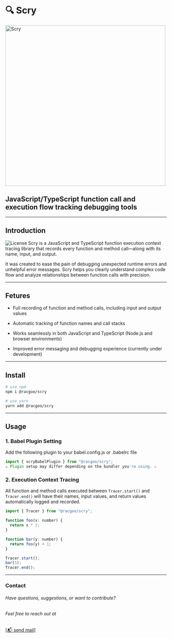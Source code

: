 # 🔍 Scry

<div>

  
</div>

<div align="left">
  <img width="500" alt="Scry" src="https://github.com/user-attachments/assets/bfd20dab-5679-43d0-b385-9d37e26fb9df" />  
</div>

## **JavaScript/TypeScript function call and execution flow tracking debugging tools**

---

## Introduction
<img src="https://img.shields.io/badge/License-MIT-yellow.svg" alt="License"/>
Scry is a JavaScript and TypeScript function execution context tracing library
that records every function and method call—along with its name, input, and output.

It was created to ease the pain of debugging unexpected runtime errors and unhelpful error messages.
Scry helps you clearly understand complex code flow and analyze relationships between function calls with precision.

---

## Fetures

- Full recording of function and method calls, including input and output values

- Automatic tracking of function names and call stacks

- Works seamlessly in both JavaScript and TypeScript (Node.js and browser environments)

- Improved error messaging and debugging experience (currently under development)

---

## Install

```bash
# use npm
npm i @racgoo/scry

# use yarn
yarn add @racgoo/scry
```

---

## Usage

### 1. Babel Plugin Setting

Add the following plugin to your babel.config.js or .babelrc file

```jsx
import { scryBabelPlugin } from "@racgoo/scry";
⚠️ Plugin setup may differ depending on the bundler you're using. ⚠️
```

### 2. Execution Context Tracing

All function and method calls executed between `Tracer.start()` and `Tracer.end()` will have their names, input values, and return values automatically logged and recorded.

```jsx
import { Tracer } from "@racgoo/scry";

function foo(x: number) {
  return x * 2;
}

function bar(y: number) {
  return foo(y) + 1;
}

Tracer.start();
bar(5);
Tracer.end();
```

---

### Contact

###### Have questions, suggestions, or want to contribute?

###### Feel free to reach out at

[[📬 send mail]](mailto:lhsung98@naver.com)
